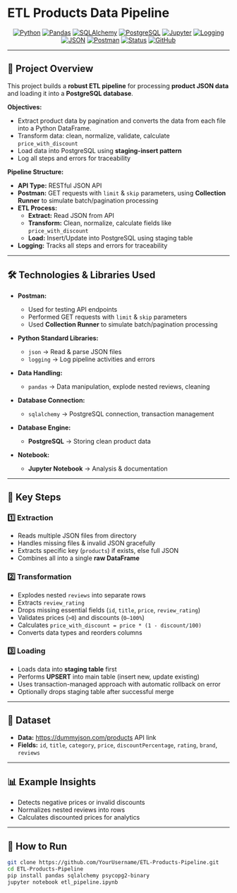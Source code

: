 # ETL Products Data Pipeline


<div align="center">
  
  [![Python](https://img.shields.io/badge/Python-3.13.2-3776AB?style=flat&logo=python&logoColor=white)](https://www.python.org)
  [![Pandas](https://img.shields.io/badge/Pandas-2.3.1-150458?style=flat&logo=pandas&logoColor=white)](https://pandas.pydata.org)
  [![SQLAlchemy](https://img.shields.io/badge/SQLAlchemy-2.0.28-009688?style=flat)](https://www.sqlalchemy.org)
  [![PostgreSQL](https://img.shields.io/badge/PostgreSQL-16.1-336791?style=flat&logo=postgresql&logoColor=white)](https://www.postgresql.org)
  [![Jupyter](https://img.shields.io/badge/Jupyter-Notebook-F37626?style=flat&logo=jupyter&logoColor=white)](https://jupyter.org)
  [![Logging](https://img.shields.io/badge/Logging-Standard-yellow?style=flat)](https://docs.python.org/3/library/logging.html)
  [![JSON](https://img.shields.io/badge/JSON-Standard-blue?style=flat)](https://docs.python.org/3/library/json.html)
 [![Postman](https://img.shields.io/badge/Postman-11.65.4-green?style=flat)](https://docs.python.org/3/library/json.html)
  [![Status](https://img.shields.io/badge/Status-In%20Progress-yellow?style=flat&logo=progress&logoColor=white)](https://github.com)
  [![GitHub](https://img.shields.io/badge/GitHub-Repository-181717?style=flat&logo=github&logoColor=white)](https://github.com)
  
</div>

---

## 📌 Project Overview

This project builds a **robust ETL pipeline** for processing **product JSON data** and loading it into a **PostgreSQL database**.  

**Objectives:**

- Extract product data by pagination and converts the data from each file into a Python DataFrame.
- Transform data: clean, normalize, validate, calculate `price_with_discount`  
- Load data into PostgreSQL using **staging-insert pattern**  
- Log all steps and errors for traceability  

**Pipeline Structure:**

- **API Type:** RESTful JSON API  
- **Postman:** GET requests with `limit` & `skip` parameters, using **Collection Runner** to simulate batch/pagination processing
- **ETL Process:**  
  - **Extract:** Read JSON from API  
  - **Transform:** Clean, normalize, calculate fields like `price_with_discount`  
  - **Load:** Insert/Update into PostgreSQL using staging table  
- **Logging:** Tracks all steps and errors for traceability




---

## 🛠️ Technologies & Libraries Used


- **Postman:**  
  - Used for testing API endpoints  
  - Performed GET requests with `limit` & `skip` parameters  
  - Used **Collection Runner** to simulate batch/pagination processing  

- **Python Standard Libraries:**  
  - `json` → Read & parse JSON files  
  - `logging` → Log pipeline activities and errors  

- **Data Handling:**  
  - `pandas` → Data manipulation, explode nested reviews, cleaning  

- **Database Connection:**  
  - `sqlalchemy` → PostgreSQL connection, transaction management  

- **Database Engine:**  
  - **PostgreSQL** → Storing clean product data  

- **Notebook:**  
  - **Jupyter Notebook** → Analysis & documentation  


---

## 🔧 Key Steps

### 1️⃣ Extraction

- Reads multiple JSON files from directory  
- Handles missing files & invalid JSON gracefully  
- Extracts specific key (`products`) if exists, else full JSON  
- Combines all into a single **raw DataFrame**  

### 2️⃣ Transformation

- Explodes nested `reviews` into separate rows  
- Extracts `review_rating`  
- Drops missing essential fields (`id`, `title`, `price`, `review_rating`)  
- Validates prices (`>0`) and discounts (`0–100%`)  
- Calculates `price_with_discount = price * (1 - discount/100)`  
- Converts data types and reorders columns  

### 3️⃣ Loading

- Loads data into **staging table** first  
- Performs **UPSERT** into main table (insert new, update existing)  
- Uses transaction-managed approach with automatic rollback on error  
- Optionally drops staging table after successful merge  

---

## 📂 Dataset

- **Data:** https://dummyjson.com/products API link
- **Fields:** `id`, `title`, `category`, `price`, `discountPercentage`, `rating`, `brand`, `reviews`  

---

## 📊 Example Insights

- Detects negative prices or invalid discounts  
- Normalizes nested reviews into rows  
- Calculates discounted prices for analytics  

---

## 🚀 How to Run

```bash
git clone https://github.com/YourUsername/ETL-Products-Pipeline.git
cd ETL-Products-Pipeline
pip install pandas sqlalchemy psycopg2-binary
jupyter notebook etl_pipeline.ipynb
